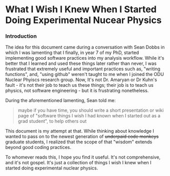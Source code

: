 # What I Wish I Knew When I Started Doing Experimental Nucear Physics

### Introduction

The idea for this document came during a conversation with Sean Dobbs in which I was lamenting that I finally, in year 7 of my PhD, started implementing good software practices into my analysis workflow. While it's better that I learned and used these things later rather than never, I was frustrated that extremely useful and important practices such as, "writing functions", and, "using github" weren't taught to me when I joined the ODU Nuclear Phyiscs research group. Now, It's not Dr. Amaryan or Dr Kuhn's fault - it's not their job to teach us these things; their job is to teach us physics, not software engineering - but it is frustrating nonetheless.

During the aforementioned lamenting, Sean told me:

> maybe if you have time, you should write a short presentation or wiki page of "software things I wish I had known when I started out as a grad student", to help others out

This document is my attempt at that. While thinking about knowledge I wanted to pass on to the newest generation of ~~underpaid code monkeys~~ graduate students, I realized that the scope of that "wisdom" extends beyond good coding practices. 

To whomever reads this, I hope you find it useful. It's not comprehensive, and it's not gospel. It's just a collection of things I wish I knew when I started doing experimental nuclear physics.